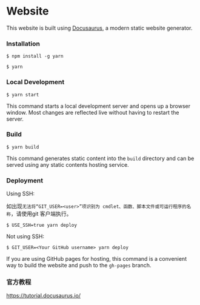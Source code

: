 # Website

This website is built using [Docusaurus](https://docusaurus.io/), a modern static website generator.

### Installation

```
$ npm install -g yarn

$ yarn
```

### Local Development

```
$ yarn start
```

This command starts a local development server and opens up a browser window. Most changes are reflected live without having to restart the server.

### Build

```
$ yarn build
```

This command generates static content into the `build` directory and can be served using any static contents hosting service.

### Deployment

Using SSH:

如出现`无法将“GIT_USER=<user>”项识别为 cmdlet、函数、脚本文件或可运行程序的名称`，请使用git 客户端执行。

```
$ USE_SSH=true yarn deploy
```

Not using SSH:

```
$ GIT_USER=<Your GitHub username> yarn deploy
```

If you are using GitHub pages for hosting, this command is a convenient way to build the website and push to the `gh-pages` branch.

### 官方教程

https://tutorial.docusaurus.io/
